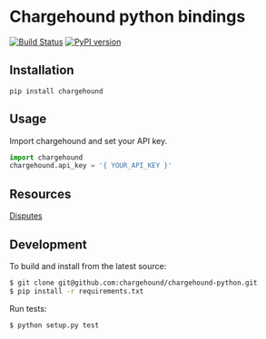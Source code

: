 # Chargehound python bindings 

[![Build Status](https://travis-ci.org/chargehound/chargehound-python.svg?branch=master)](https://travis-ci.org/chargehound/chargehound-python) [![PyPI version](https://badge.fury.io/py/chargehound.svg)](https://badge.fury.io/py/chargehound)

## Installation

`pip install chargehound`

## Usage

Import chargehound and set your API key.

```python
import chargehound
chargehound.api_key = '{ YOUR_API_KEY }'
```

## Resources

[Disputes](https://www.chargehound.com/docs/api/index.html?python#disputes)

## Development

To build and install from the latest source:

```bash
$ git clone git@github.com:chargehound/chargehound-python.git
$ pip install -r requirements.txt
```

Run tests:

```bash
$ python setup.py test
```
